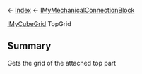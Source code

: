 ← [Index](Api-Index) ← [IMyMechanicalConnectionBlock](Sandbox.ModAPI.Ingame.IMyMechanicalConnectionBlock)

[IMyCubeGrid](VRage.Game.ModAPI.Ingame.IMyCubeGrid) TopGrid

## Summary

Gets the grid of the attached top part

